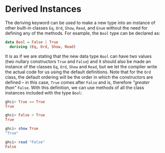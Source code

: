 # Derived Instances

The deriving keyword can be used to make a new type into an instance of other built-in classes `Eq`, `Ord`, `Show`, `Read`, and `Enum` without the need for defining any of the methods. For example, the `Bool` type can be declared as:

```haskell
data Bool = False | True
  deriving (Eq, Ord, Show, Read)
```

It is as if we are stating that the new data type `Bool` can have two values (two nullary constructors `True` and `False`) and it should also be made an instance of the classes `Eq`, `Ord`, `Show` and `Read`, but we let the compiler write the actual code for us using the default definitions. Note that for the `Ord` class, the default ordering will be the order in which the constructors are defined – in this case, `True` comes after `False` and is, therefore _"greater than"_ `False`. With this definition, we can use methods of all the class instances included with the type `Bool`:

```haskell
ghci> True == True
True

ghci> False < True
True

ghci> show True
"True"

ghci> read "False"
False
```
